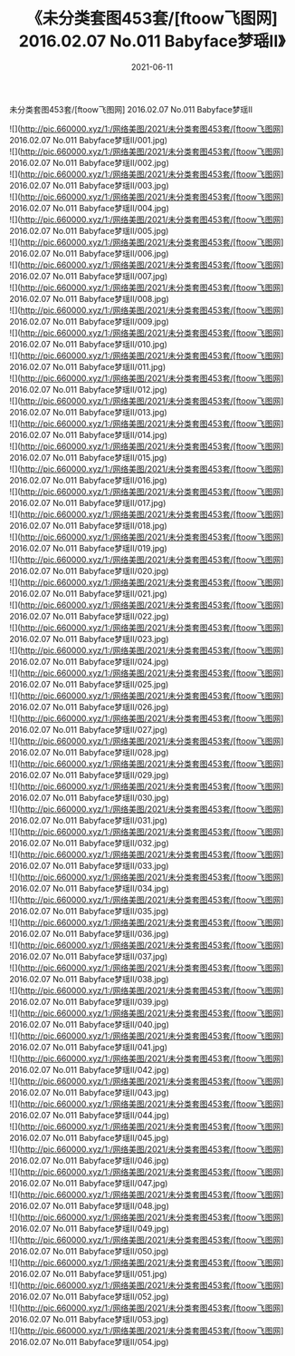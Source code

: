 ﻿---
layout: post
title:  《未分类套图453套/[ftoow飞图网] 2016.02.07 No.011 Babyface梦瑶II》
date:   2021-06-11
img: http://pic.660000.xyz/1:/网络美图/2021/未分类套图453套/[ftoow飞图网] 2016.02.07 No.011 Babyface梦瑶II/000.jpg
categories: [美女, 清纯, 唯美]
---

未分类套图453套/[ftoow飞图网] 2016.02.07 No.011 Babyface梦瑶II

 ![](http://pic.660000.xyz/1:/网络美图/2021/未分类套图453套/[ftoow飞图网] 2016.02.07 No.011 Babyface梦瑶II/001.jpg) <br>![](http://pic.660000.xyz/1:/网络美图/2021/未分类套图453套/[ftoow飞图网] 2016.02.07 No.011 Babyface梦瑶II/002.jpg) <br>![](http://pic.660000.xyz/1:/网络美图/2021/未分类套图453套/[ftoow飞图网] 2016.02.07 No.011 Babyface梦瑶II/003.jpg) <br>![](http://pic.660000.xyz/1:/网络美图/2021/未分类套图453套/[ftoow飞图网] 2016.02.07 No.011 Babyface梦瑶II/004.jpg) <br>![](http://pic.660000.xyz/1:/网络美图/2021/未分类套图453套/[ftoow飞图网] 2016.02.07 No.011 Babyface梦瑶II/005.jpg) <br>![](http://pic.660000.xyz/1:/网络美图/2021/未分类套图453套/[ftoow飞图网] 2016.02.07 No.011 Babyface梦瑶II/006.jpg) <br>![](http://pic.660000.xyz/1:/网络美图/2021/未分类套图453套/[ftoow飞图网] 2016.02.07 No.011 Babyface梦瑶II/007.jpg) <br>![](http://pic.660000.xyz/1:/网络美图/2021/未分类套图453套/[ftoow飞图网] 2016.02.07 No.011 Babyface梦瑶II/008.jpg) <br>![](http://pic.660000.xyz/1:/网络美图/2021/未分类套图453套/[ftoow飞图网] 2016.02.07 No.011 Babyface梦瑶II/009.jpg) <br>![](http://pic.660000.xyz/1:/网络美图/2021/未分类套图453套/[ftoow飞图网] 2016.02.07 No.011 Babyface梦瑶II/010.jpg) <br>![](http://pic.660000.xyz/1:/网络美图/2021/未分类套图453套/[ftoow飞图网] 2016.02.07 No.011 Babyface梦瑶II/011.jpg) <br>![](http://pic.660000.xyz/1:/网络美图/2021/未分类套图453套/[ftoow飞图网] 2016.02.07 No.011 Babyface梦瑶II/012.jpg) <br>![](http://pic.660000.xyz/1:/网络美图/2021/未分类套图453套/[ftoow飞图网] 2016.02.07 No.011 Babyface梦瑶II/013.jpg) <br>![](http://pic.660000.xyz/1:/网络美图/2021/未分类套图453套/[ftoow飞图网] 2016.02.07 No.011 Babyface梦瑶II/014.jpg) <br>![](http://pic.660000.xyz/1:/网络美图/2021/未分类套图453套/[ftoow飞图网] 2016.02.07 No.011 Babyface梦瑶II/015.jpg) <br>![](http://pic.660000.xyz/1:/网络美图/2021/未分类套图453套/[ftoow飞图网] 2016.02.07 No.011 Babyface梦瑶II/016.jpg) <br>![](http://pic.660000.xyz/1:/网络美图/2021/未分类套图453套/[ftoow飞图网] 2016.02.07 No.011 Babyface梦瑶II/017.jpg) <br>![](http://pic.660000.xyz/1:/网络美图/2021/未分类套图453套/[ftoow飞图网] 2016.02.07 No.011 Babyface梦瑶II/018.jpg) <br>![](http://pic.660000.xyz/1:/网络美图/2021/未分类套图453套/[ftoow飞图网] 2016.02.07 No.011 Babyface梦瑶II/019.jpg) <br>![](http://pic.660000.xyz/1:/网络美图/2021/未分类套图453套/[ftoow飞图网] 2016.02.07 No.011 Babyface梦瑶II/020.jpg) <br>![](http://pic.660000.xyz/1:/网络美图/2021/未分类套图453套/[ftoow飞图网] 2016.02.07 No.011 Babyface梦瑶II/021.jpg) <br>![](http://pic.660000.xyz/1:/网络美图/2021/未分类套图453套/[ftoow飞图网] 2016.02.07 No.011 Babyface梦瑶II/022.jpg) <br>![](http://pic.660000.xyz/1:/网络美图/2021/未分类套图453套/[ftoow飞图网] 2016.02.07 No.011 Babyface梦瑶II/023.jpg) <br>![](http://pic.660000.xyz/1:/网络美图/2021/未分类套图453套/[ftoow飞图网] 2016.02.07 No.011 Babyface梦瑶II/024.jpg) <br>![](http://pic.660000.xyz/1:/网络美图/2021/未分类套图453套/[ftoow飞图网] 2016.02.07 No.011 Babyface梦瑶II/025.jpg) <br>![](http://pic.660000.xyz/1:/网络美图/2021/未分类套图453套/[ftoow飞图网] 2016.02.07 No.011 Babyface梦瑶II/026.jpg) <br>![](http://pic.660000.xyz/1:/网络美图/2021/未分类套图453套/[ftoow飞图网] 2016.02.07 No.011 Babyface梦瑶II/027.jpg) <br>![](http://pic.660000.xyz/1:/网络美图/2021/未分类套图453套/[ftoow飞图网] 2016.02.07 No.011 Babyface梦瑶II/028.jpg) <br>![](http://pic.660000.xyz/1:/网络美图/2021/未分类套图453套/[ftoow飞图网] 2016.02.07 No.011 Babyface梦瑶II/029.jpg) <br>![](http://pic.660000.xyz/1:/网络美图/2021/未分类套图453套/[ftoow飞图网] 2016.02.07 No.011 Babyface梦瑶II/030.jpg) <br>![](http://pic.660000.xyz/1:/网络美图/2021/未分类套图453套/[ftoow飞图网] 2016.02.07 No.011 Babyface梦瑶II/031.jpg) <br>![](http://pic.660000.xyz/1:/网络美图/2021/未分类套图453套/[ftoow飞图网] 2016.02.07 No.011 Babyface梦瑶II/032.jpg) <br>![](http://pic.660000.xyz/1:/网络美图/2021/未分类套图453套/[ftoow飞图网] 2016.02.07 No.011 Babyface梦瑶II/033.jpg) <br>![](http://pic.660000.xyz/1:/网络美图/2021/未分类套图453套/[ftoow飞图网] 2016.02.07 No.011 Babyface梦瑶II/034.jpg) <br>![](http://pic.660000.xyz/1:/网络美图/2021/未分类套图453套/[ftoow飞图网] 2016.02.07 No.011 Babyface梦瑶II/035.jpg) <br>![](http://pic.660000.xyz/1:/网络美图/2021/未分类套图453套/[ftoow飞图网] 2016.02.07 No.011 Babyface梦瑶II/036.jpg) <br>![](http://pic.660000.xyz/1:/网络美图/2021/未分类套图453套/[ftoow飞图网] 2016.02.07 No.011 Babyface梦瑶II/037.jpg) <br>![](http://pic.660000.xyz/1:/网络美图/2021/未分类套图453套/[ftoow飞图网] 2016.02.07 No.011 Babyface梦瑶II/038.jpg) <br>![](http://pic.660000.xyz/1:/网络美图/2021/未分类套图453套/[ftoow飞图网] 2016.02.07 No.011 Babyface梦瑶II/039.jpg) <br>![](http://pic.660000.xyz/1:/网络美图/2021/未分类套图453套/[ftoow飞图网] 2016.02.07 No.011 Babyface梦瑶II/040.jpg) <br>![](http://pic.660000.xyz/1:/网络美图/2021/未分类套图453套/[ftoow飞图网] 2016.02.07 No.011 Babyface梦瑶II/041.jpg) <br>![](http://pic.660000.xyz/1:/网络美图/2021/未分类套图453套/[ftoow飞图网] 2016.02.07 No.011 Babyface梦瑶II/042.jpg) <br>![](http://pic.660000.xyz/1:/网络美图/2021/未分类套图453套/[ftoow飞图网] 2016.02.07 No.011 Babyface梦瑶II/043.jpg) <br>![](http://pic.660000.xyz/1:/网络美图/2021/未分类套图453套/[ftoow飞图网] 2016.02.07 No.011 Babyface梦瑶II/044.jpg) <br>![](http://pic.660000.xyz/1:/网络美图/2021/未分类套图453套/[ftoow飞图网] 2016.02.07 No.011 Babyface梦瑶II/045.jpg) <br>![](http://pic.660000.xyz/1:/网络美图/2021/未分类套图453套/[ftoow飞图网] 2016.02.07 No.011 Babyface梦瑶II/046.jpg) <br>![](http://pic.660000.xyz/1:/网络美图/2021/未分类套图453套/[ftoow飞图网] 2016.02.07 No.011 Babyface梦瑶II/047.jpg) <br>![](http://pic.660000.xyz/1:/网络美图/2021/未分类套图453套/[ftoow飞图网] 2016.02.07 No.011 Babyface梦瑶II/048.jpg) <br>![](http://pic.660000.xyz/1:/网络美图/2021/未分类套图453套/[ftoow飞图网] 2016.02.07 No.011 Babyface梦瑶II/049.jpg) <br>![](http://pic.660000.xyz/1:/网络美图/2021/未分类套图453套/[ftoow飞图网] 2016.02.07 No.011 Babyface梦瑶II/050.jpg) <br>![](http://pic.660000.xyz/1:/网络美图/2021/未分类套图453套/[ftoow飞图网] 2016.02.07 No.011 Babyface梦瑶II/051.jpg) <br>![](http://pic.660000.xyz/1:/网络美图/2021/未分类套图453套/[ftoow飞图网] 2016.02.07 No.011 Babyface梦瑶II/052.jpg) <br>![](http://pic.660000.xyz/1:/网络美图/2021/未分类套图453套/[ftoow飞图网] 2016.02.07 No.011 Babyface梦瑶II/053.jpg) <br>![](http://pic.660000.xyz/1:/网络美图/2021/未分类套图453套/[ftoow飞图网] 2016.02.07 No.011 Babyface梦瑶II/054.jpg) <br>